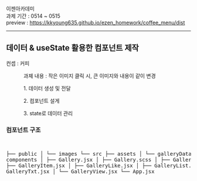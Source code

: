 이젠아카데미<br>
과제 기간 : 0514 ~ 0515 <br>
preview : https://kkyoung635.github.io/ezen_homework/coffee_menu/dist<br>

<hr />
<h2>데이터 & useState 활용한 컴포넌트 제작</h2>
<p>컨셉 : 커피</p>
<ul>
  <ol>과졔 내용 : 작은 이미지 클릭 시, 큰 이미지와 내용이 같이 변경</ol>
  <ol>1. 데이터 생성 및 전달</ol>
  <ol>2. 컴포넌트 설게 </ol>
  <ol>3. state로 데이터 관리 </ol>
  
</ul>

<h3>컴포넌트 구조</h3>
<pre>
  
├── public
│   └── images
└── src
    ├── assets
    │   └── galleryData.js
    ├── components
    │   ├── Gallery.jsx
    │   ├── Gallery.scss
    │   ├── GalleryBig.jsx
    │   ├── GalleryItem.jsx
    │   ├── GalleryLike.jsx
    │   ├── GalleryList.jsx
    │   ├── GalleryTxt.jsx
    │   └── GalleryView.jsx
    └── App.jsx
</pre>
